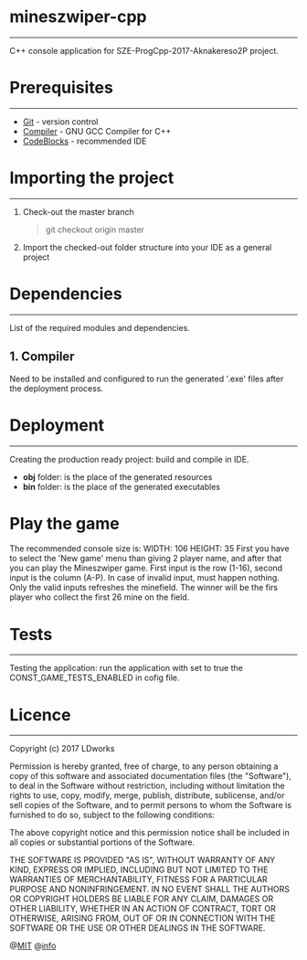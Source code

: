 # mineszwiper-cpp
---
C++ console application for SZE-ProgCpp-2017-Aknakereso2P project.

# Prerequisites
---
* [Git](http://git-scm.com/downloads) - version control
* [Compiler](https://gcc.gnu.org/install/download.html) - GNU GCC Compiler for C++
* [CodeBlocks](http://www.codeblocks.org/downloads/26) - recommended IDE

# Importing the project
---
1. Check-out the master branch
    > git checkout origin master
2. Import the checked-out folder structure into your IDE as a general project

# Dependencies
---
List of the required modules and dependencies.
## 1. Compiler
Need to be installed and configured to run the generated '.exe' files after the deployment process.

# Deployment
---
Creating the production ready project: build and compile in IDE.

* **obj** folder: is the place of the generated resources
* **bin** folder: is the place of the generated executables

# Play the game
The recommended console size is:
	WIDTH:	106
	HEIGHT:	 35
First you have to select the 'New game' menu than giving 2 player name, and after that you can play the Mineszwiper game.
First input is the row (1-16), second input is the column (A-P). In case of invalid input, must happen nothing. 
Only the valid inputs refreshes the minefield. The winner will be the firs player who collect the first 26 mine on the field.

# Tests
---
Testing the application: run the application with set to true the CONST_GAME_TESTS_ENABLED in cofig file.

# Licence
---
Copyright (c) 2017 LDworks

Permission is hereby granted, free of charge, to any person obtaining a copy of this software and associated documentation files (the "Software"), to deal in the Software without restriction, including without limitation the rights to use, copy, modify, merge, publish, distribute, sublicense, and/or sell copies of the Software, and to permit persons to whom the Software is furnished to do so, subject to the following conditions:

The above copyright notice and this permission notice shall be included in all copies or substantial portions of the Software.

THE SOFTWARE IS PROVIDED "AS IS", WITHOUT WARRANTY OF ANY KIND, EXPRESS OR IMPLIED, INCLUDING BUT NOT LIMITED TO THE WARRANTIES OF MERCHANTABILITY, FITNESS FOR A PARTICULAR PURPOSE AND NONINFRINGEMENT. IN NO EVENT SHALL THE AUTHORS OR COPYRIGHT HOLDERS BE LIABLE FOR ANY CLAIM, DAMAGES OR OTHER LIABILITY, WHETHER IN AN ACTION OF CONTRACT, TORT OR OTHERWISE, ARISING FROM, OUT OF OR IN CONNECTION WITH THE SOFTWARE OR THE USE OR OTHER DEALINGS IN THE SOFTWARE.

@[MIT](https://opensource.org/licenses/MIT)
@[info](https://en.wikipedia.org/wiki/MIT_License)
